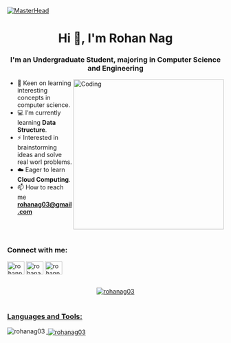 [![MasterHead](https://mir-s3-cdn-cf.behance.net/project_modules/max_1200/54b6c068097599.5b50bca476b9b.gif)](https://rohanag03.io)
<h1 align="center">Hi 👋, I'm Rohan Nag</h1>
<h3 align="center">I'm an Undergraduate Student, majoring in Computer Science and Engineering</h3>
<img align="right" alt="Coding" width="350" src="https://i.pinimg.com/originals/e4/26/70/e426702edf874b181aced1e2fa5c6cde.gif">
</p>

- 🌱 Keen on learning interesting concepts in computer science.
- 💻 I’m currently learning **Data Structure**.
- ⚡ Interested in brainstorming ideas and solve real worl problems.
- ☁️ Eager to learn **Cloud Computing**.
- 📫 How to reach me **rohanag03@gmail.com**

</a>
<br>
<br>
<h3 align="left">Connect with me:</h3>
<p align="left">
<a href="https://linkedin.com/in/rohannag" target="blank"><img align="center" src="https://raw.githubusercontent.com/rahuldkjain/github-profile-readme-generator/master/src/images/icons/Social/linked-in-alt.svg" alt="rohannag" height="30" width="40" /></a>
<a href="https://www.hackerrank.com/rohanag03" target="blank"><img align="center" src="https://raw.githubusercontent.com/rahuldkjain/github-profile-readme-generator/master/src/images/icons/Social/hackerrank.svg" alt="rohanag03" height="30" width="40" /></a>
<a href="https://instagram.com/rohannnagg" target="blank"><img align="center" src="https://raw.githubusercontent.com/rahuldkjain/github-profile-readme-generator/master/src/images/icons/Social/instagram.svg" alt="rohannnagg" height="30" width="40" /></a>

<br>
<br>

</p>
<p align="center"> <a href="https://github.com/ryo-ma/github-profile-trophy"><img src="https://github-profile-trophy.vercel.app/?username=rohanag03" alt="rohanag03" />

<br>
<br>
<h3 align="left">Languages and Tools:</h3>

<p><img align="left" src="https://github-readme-stats.vercel.app/api/top-langs?username=rohanag03&show_icons=true&locale=en&layout=compact" alt="rohanag03" /></p>

<p>&nbsp;<img align="center" src="https://github-readme-stats.vercel.app/api?username=rohanag03&show_icons=true&locale=en" alt="rohanag03" /></p>
